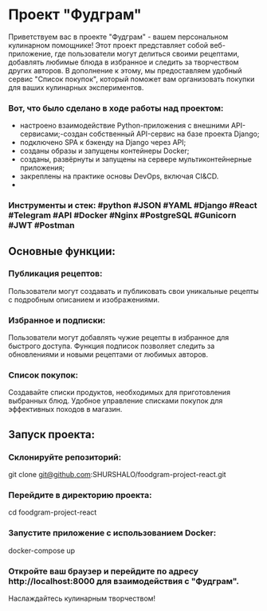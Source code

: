 # Проект "Фудграм"
Приветствуем вас в проекте "Фудграм" - вашем персональном кулинарном помощнике! Этот проект представляет собой веб-приложение, где пользователи могут делиться своими рецептами, добавлять любимые блюда в избранное и следить за творчеством других авторов. В дополнение к этому, мы предоставляем удобный сервис "Список покупок", который поможет вам организовать покупки для ваших кулинарных экспериментов.

### Вот, что было сделано в ходе работы над проектом:

- настроено взаимодействие Python-приложения с внешними API-сервисами;-создан собственный API-сервис на базе проекта Django;
- подключено SPA к бэкенду на Django через API;
- созданы образы и запущены контейнеры Docker;
- созданы, развёрнуты и запущены на сервере мультиконтейнерные приложения;
- закреплены на практике основы DevOps, включая CI&CD.
- 
### Инструменты и стек: #python #JSON #YAML #Django #React #Telegram #API #Docker #Nginx #PostgreSQL #Gunicorn #JWT #Postman

## Основные функции:

### Публикация рецептов:
Пользователи могут создавать и публиковать свои уникальные рецепты с подробным описанием и изображениями.

### Избранное и подписки:
Пользователи могут добавлять чужие рецепты в избранное для быстрого доступа.
Функция подписок позволяет следить за обновлениями и новыми рецептами от любимых авторов.

### Список покупок:
Создавайте списки продуктов, необходимых для приготовления выбранных блюд.
Удобное управление списками покупок для эффективных походов в магазин.

## Запуск проекта:

### Склонируйте репозиторий:
git clone git@github.com:SHURSHALO/foodgram-project-react.git

### Перейдите в директорию проекта:
cd foodgram-project-react

### Запустите приложение с использованием Docker:
docker-compose up

### Откройте ваш браузер и перейдите по адресу http://localhost:8000 для взаимодействия с "Фудграм".

Наслаждайтесь кулинарным творчеством!
